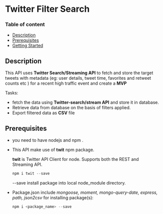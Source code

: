 # Twitter Filter Search

### Table of content 
* [Description](#description)
* [Prerequisites](#prerequisites)
* [Getting Started](#getting-started)


## Description
This API uses **Twitter Search/Streaming API** to fetch and store the target tweets with metadata
(eg: user details, tweet time, favorites and retweet counts etc ) for a recent high traffic event
and create a **MVP**

Tasks:
 * fetch the data using **Twitter-search/stream API** and store it in database.
 * Retrieve data from database on the basis of filters applied.
 * Export filtered data as **CSV** file 


## Prerequisites
* you need to have nodejs and npm .
* This API make use of **twit** npm package.

   **twit** is Twitter API Client for node. Supports both the REST and Streaming API.
   ```javascript
   npm i twit --save
   ```
   --save install package into local node_module directory.

* Package.json include *mongoose, moment, mongo-query-date, express, path, json2csv*
  for installing package(s):
    ```javascript
   npm i <package_name> --save
   ```
